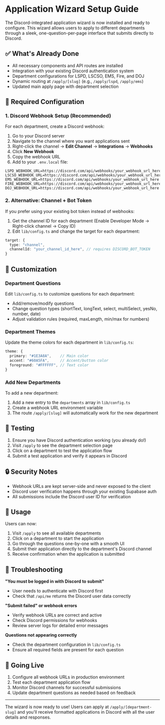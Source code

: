# Application Wizard Setup Guide

The Discord-integrated application wizard is now installed and ready to configure. This wizard allows users to apply to different departments through a sleek, one-question-per-page interface that submits directly to Discord.

## ✅ What's Already Done

- All necessary components and API routes are installed
- Integration with your existing Discord authentication system
- Department configurations for LSPD, LSCSO, EMS, Fire, and DOJ
- Dynamic routing at `/apply/[slug]` (e.g., `/apply/lspd`, `/apply/ems`)
- Updated main apply page with department selection

## 🔧 Required Configuration

### 1. Discord Webhook Setup (Recommended)

For each department, create a Discord webhook:

1. Go to your Discord server
2. Navigate to the channel where you want applications sent
3. Right-click the channel → **Edit Channel** → **Integrations** → **Webhooks**
4. Click **New Webhook**
5. Copy the webhook URL
6. Add to your `.env.local` file:

```env
LSPD_WEBHOOK_URL=https://discord.com/api/webhooks/your_webhook_url_here
LSCSO_WEBHOOK_URL=https://discord.com/api/webhooks/your_webhook_url_here
EMS_WEBHOOK_URL=https://discord.com/api/webhooks/your_webhook_url_here
FIRE_WEBHOOK_URL=https://discord.com/api/webhooks/your_webhook_url_here
DOJ_WEBHOOK_URL=https://discord.com/api/webhooks/your_webhook_url_here
```

### 2. Alternative: Channel + Bot Token

If you prefer using your existing bot token instead of webhooks:

1. Get the channel ID for each department (Enable Developer Mode → Right-click channel → Copy ID)
2. Edit `lib/config.ts` and change the target for each department:

```ts
target: {
  type: "channel",
  channelId: "your_channel_id_here", // requires DISCORD_BOT_TOKEN
}
```

## 🎨 Customization

### Department Questions

Edit `lib/config.ts` to customize questions for each department:

- Add/remove/modify questions
- Change question types (shortText, longText, select, multiSelect, yesNo, number, date)
- Adjust validation rules (required, maxLength, min/max for numbers)

### Department Themes

Update the theme colors for each department in `lib/config.ts`:

```ts
theme: {
  primary: "#1E3A8A",    // Main color
  accent: "#60A5FA",     // Accent/button color
  foreground: "#FFFFFF", // Text color
}
```

### Add New Departments

To add a new department:

1. Add a new entry to the `departments` array in `lib/config.ts`
2. Create a webhook URL environment variable
3. The route `/apply/[slug]` will automatically work for the new department

## 🧪 Testing

1. Ensure you have Discord authentication working (you already do!)
2. Visit `/apply` to see the department selection page
3. Click on a department to test the application flow
4. Submit a test application and verify it appears in Discord

## 🔒 Security Notes

- Webhook URLs are kept server-side and never exposed to the client
- Discord user verification happens through your existing Supabase auth
- All submissions include the Discord user ID for verification

## 🎯 Usage

Users can now:

1. Visit `/apply` to see all available departments
2. Click on a department to start the application
3. Go through the questions one-by-one with a smooth UI
4. Submit their application directly to the department's Discord channel
5. Receive confirmation when the application is submitted

## 🔧 Troubleshooting

**"You must be logged in with Discord to submit"**

- User needs to authenticate with Discord first
- Check that `/api/me` returns the Discord user data correctly

**"Submit failed" or webhook errors**

- Verify webhook URLs are correct and active
- Check Discord permissions for webhooks
- Review server logs for detailed error messages

**Questions not appearing correctly**

- Check the department configuration in `lib/config.ts`
- Ensure all required fields are present for each question

## 🚀 Going Live

1. Configure all webhook URLs in production environment
2. Test each department application flow
3. Monitor Discord channels for successful submissions
4. Update department questions as needed based on feedback

---

The wizard is now ready to use! Users can apply at `/apply/[department-slug]` and you'll receive formatted applications in Discord with all the user details and responses.
